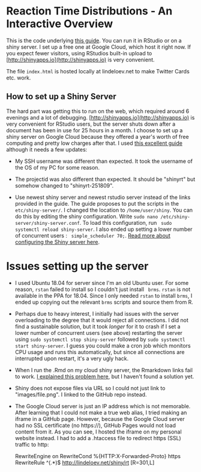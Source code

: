 # Reaction Time Distributions - An Interactive Overview
This is the code underlying [this guide](http://lindeloev.net/shiny/rt/). You can run it in RStudio or on a shiny server. I set up a free one at Google Cloud, which host it right now. If you expect fewer visitors, using RStudios built-in upload to [http://shinyapps.io](http://shinyapps.io) is very convenient. 

The file `index.html` is hosted locally at lindeloev.net to make Twitter Cards etc. work.

## How to set up a Shiny Server
The hard part was getting this to run on the web, which required around 6 evenings and a lot of debugging. [http://shinyapps.io](http://shinyapps.io) is very convenient for RStudio users, but the server shuts down after a document has been in use for 25 hours in a month. I choose to set up a shiny server on Google Cloud because they offered a year's worth of free computing and pretty low charges after that. I used [this excellent guide](https://github.com/paeselhz/RStudio-Shiny-Server-on-GCP) although it needs a few updates:

 * My SSH username was different than expected. It took the username of the OS of my PC for some reason.

 * The projectid was also different than expected. It should be "shinyrt" but somehow changed to "shinyrt-251809".

 * Use newest shiny server and newest rstudio server instead of the links provided in the guide.
 The guide proposes to put the scripts in  the `etc/shiny-server/`. I changed the location to  `/home/user/shiny`. You can do this by editing the shiny configuration. Write `sudo nano /etc/shiny-server/shiny-server.conf`. To load this configuration, run ` sudo systemctl reload shiny-server`. I also ended up setting a lower number of concurrent users : ` simple_scheduler 70;`. [Read more about configuring the Shiny server here](https://docs.rstudio.com/shiny-server/).


# Issues setting up the server

 * I used Ubuntu 18.04 for server since I'm an old Ubuntu user. For some reason, `rstan` failed to install so I couldn't just install ` brms`.  `rstan`  is not available in the PPA for 18.04. Since I only needed  `rstan`  to install  `brms`, I ended up copying out the relevant  `brms`  scripts and source them from R.

 * Perhaps due to heavy interest, I initially had issues with the server overloading to the degree that it would reject all connections. I did not find a sustainable solution, but it took *longer* for it to crash if I set a lower number of concurrent users (see above) restarting the server using `sudo systemctl stop shiny-server` followed by `sudo systemctl start shiny-server`. I guess you could make a cron job which monitors CPU usage and runs this automatically, but since all connections are interrupted upon restart, it's a very ugly hack.

 * When I run the .Rmd on my cloud shiny server, the Rmarkdown links fail to work. [I explained this problem here](https://community.rstudio.com/t/anchor-links-fail-on-default-shiny-server/39518), but I haven't found a solution yet.

 * Shiny does not expose files via URL so I could not just link to "images/file.png". I linked to the GitHub repo instead.
 
 * The Google Cloud server is just an IP address which is not memorable. After learning that I could not make a true web alias, I tried making an iframe in a GitHub page. However, because the Google Cloud server had no SSL certificate (no https://), GitHub Pages would not load content from it. As you can see, I hosted the iframe on my personal website instead. I had to add a .htaccess file to redirect https (SSL) traffic to http:


    RewriteEngine on
    RewriteCond %{HTTP:X-Forwarded-Proto} https
    RewriteRule ^(.*)$ http://lindeloev.net/shiny/rt [R=301,L]